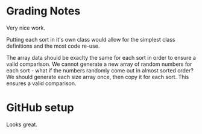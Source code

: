 # Grading Notes

Very nice work.

Putting each sort in it's own class would allow for the simplest class definitions and the most code re-use.

The array data should be exaclty the same for each sort in order to ensure a valid comparison. We cannot generate a new array of random
numbers for each sort - what if the numbers randomly come out in almost sorted order? We should generate each size array once, then copy it for
each sort. This ensures a valid comparison.

# GitHub setup

Looks great.
